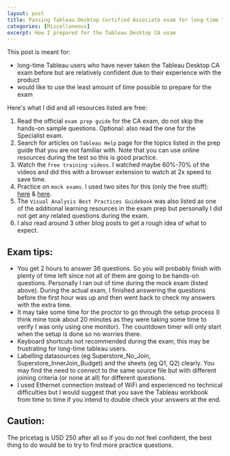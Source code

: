 ```yaml
---
layout: post
title: Passing Tableau Desktop Certified Associate exam for long-time Tableau users
categories: [Miscellaneous]
excerpt: How I prepared for the Tableau Desktop CA exam
---
```


This post is meant for: 
- long-time Tableau users who have never taken the Tableau Desktop CA exam before but are relatively confident due to their experience with the product
- would like to use the least amount of time possible to prepare for the exam


Here's what I did and all resources listed are free:
1. Read the official `exam prep guide` for the CA exam, do not skip the hands-on sample questions. Optional: also read the one for the Specialist exam.
2. Search for articles on `Tableau Help` page for the topics listed in the prep guide that you are not familiar with. Note that you can use online resources during the test so this is good practice.
3. Watch the `free training videos`. I watched maybe 60%-70% of the videos and did this with a browser extension to watch at 2x speed to save time.
4. Practice on `mock exams`. I used two sites for this (only the free stuff): [here](https://learningtableau.com/practice-quizzes/) & [here](http://www.learntableau.technology/p/tableau-desktop-certified-associate.html).
5. The `Visual Analysis Best Practices Guidebook` was also listed as one of the additional learning resources in the exam prep but personally I did not get any related questions during the exam. 
6. I also read around 3 other blog posts to get a rough idea of what to expect.

## Exam tips:
- You get 2 hours to answer 36 questions. So you will probably finish with plenty of time left since not all of them are going to be hands-on questions. Personally I ran out of time during the mock exam (listed above). During the actual exam, I finished answering the questions before the first hour was up and then went back to check my answers with the extra time. 
- It may take some time for the proctor to go through the setup process (I think mine took about 20 minutes as they were taking some time to verify I was only using one monitor). The countdown timer will only start when the setup is done so no worries there.
- Keyboard shortcuts not recommended during the exam, this may be frustrating for long-time tableau users.
- Labelling datasources (eg Superstore_No_Join, Superstore_InnerJoin_Budget) and the sheets (eg Q1, Q2) clearly. You may find the need to connect to the same source file but with different joining criteria (or none at all) for different questions.
- I used Ethernet connection instead of WiFi and experienced no technical difficulties but I would suggest that you save the Tableau workbook from time to time if you intend to double check your answers at the end.

## Caution:
The pricetag is USD 250 after all so if you do not feel confident, the best thing to do would be to try to find more practice questions.

